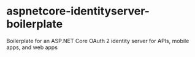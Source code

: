 # aspnetcore-identityserver-boilerplate
Boilerplate for an ASP.NET Core OAuth 2 identity server for APIs, mobile apps, and web apps
